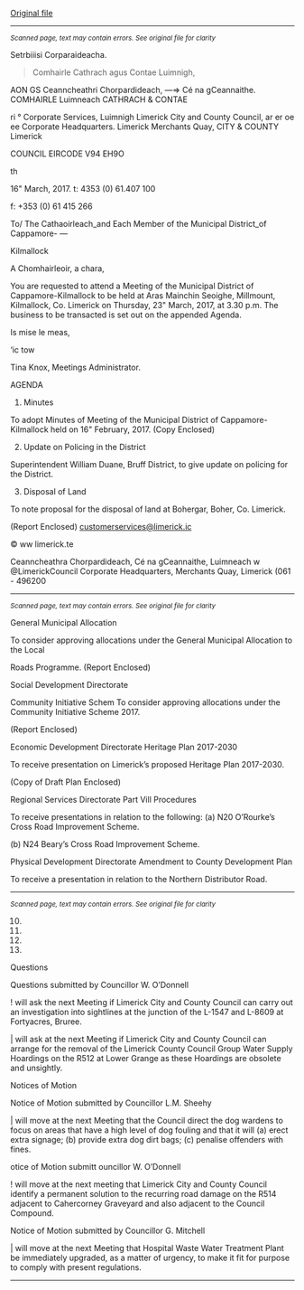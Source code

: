[Original file](https://beta.limerick.ie/sites/default/files/media/documents/2017-04/00_2017-03-23_meeting_agenda.pdf)

---
*<small>Scanned page, text may contain errors. See original file for clarity</small>*  

Setrbiiisi Corparaideacha.
> Comhairle Cathrach agus Contae Luimnigh,

AON GS Ceanncheathri Chorpardideach,
—=> Cé na gCeannaithe.
COMHAIRLE Luimneach
CATHRACH & CONTAE

ri ° Corporate Services,
Luimnigh Limerick City and County Council,
ar er oe ee Corporate Headquarters.
Limerick Merchants Quay,
CITY & COUNTY Limerick

COUNCIL
EIRCODE V94 EH9O

th

16" March, 2017. t: 4353 (0) 61.407 100

f: +353 (0) 61 415 266

To/ The Cathaoirleach_and Each Member of the Municipal District_of Cappamore- —

Kilmallock

A Chomhairleoir, a chara,

You are requested to attend a Meeting of the Municipal District of Cappamore-Kilmallock to be
held at Aras Mainchin Seoighe, Millmount, Kilmallock, Co. Limerick on Thursday, 23" March,
2017, at 3.30 p.m. The business to be transacted is set out on the appended Agenda.

Is mise le meas,

‘ic tow

Tina Knox,
Meetings Administrator.

AGENDA

1. Minutes

To adopt Minutes of Meeting of the Municipal District of Cappamore-Kilmallock held on
16" February, 2017.
(Copy Enclosed)

2. Update on Policing in the District

Superintendent William Duane, Bruff District, to give update on policing for the District.

3. Disposal of Land

To note proposal for the disposal of land at Bohergar, Boher, Co. Limerick.

(Report Enclosed)
customerservices@limerick.ic

© ww limerick.te

Ceanncheathra Chorpardideach, Cé na gCeannaithe, Luimneach w @LimerickCouncil
Corporate Headquarters, Merchants Quay, Limerick (061 - 496200


---
*<small>Scanned page, text may contain errors. See original file for clarity</small>*  

General Municipal Allocation

To consider approving allocations under the General Municipal Allocation to the Local

Roads Programme.
(Report Enclosed)

Social Development Directorate

Community Initiative Schem
To consider approving allocations under the Community Initiative Scheme 2017.

(Report Enclosed)

Economic Development Directorate
Heritage Plan 2017-2030

To receive presentation on Limerick’s proposed Heritage Plan 2017-2030.

(Copy of Draft Plan Enclosed)

Regional Services Directorate
Part Vill Procedures

To receive presentations in relation to the following:
(a) N20 O’Rourke’s Cross Road Improvement Scheme.

(b) N24 Beary’s Cross Road Improvement Scheme.

Physical Development Directorate
Amendment to County Development Plan

To receive a presentation in relation to the Northern Distributor Road.


---
*<small>Scanned page, text may contain errors. See original file for clarity</small>*  

10.

11.

12.

13.

Questions

Questions submitted by Councillor W. O’Donnell

! will ask the next Meeting if Limerick City and County Council can carry out an
investigation into sightlines at the junction of the L-1547 and L-8609 at Fortyacres,
Bruree.

| will ask at the next Meeting if Limerick City and County Council can arrange for the
removal of the Limerick County Council Group Water Supply Hoardings on the R512 at
Lower Grange as these Hoardings are obsolete and unsightly.

Notices of Motion

Notice of Motion submitted by Councillor L.M. Sheehy

| will move at the next Meeting that the Council direct the dog wardens to focus on
areas that have a high level of dog fouling and that it will (a) erect extra signage; (b)
provide extra dog dirt bags; (c) penalise offenders with fines.

otice of Motion submitt ouncillor W. O’Donnell

! will move at the next meeting that Limerick City and County Council identify a
permanent solution to the recurring road damage on the R514 adjacent to Cahercorney
Graveyard and also adjacent to the Council Compound.

Notice of Motion submitted by Councillor G. Mitchell

| will move at the next Meeting that Hospital Waste Water Treatment Plant be
immediately upgraded, as a matter of urgency, to make it fit for purpose to comply
with present regulations.


---
